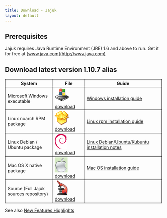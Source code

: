 ```yaml
---
title: Download - Jajuk
layout: default
---
```


Prerequisites
-------------

Jajuk requires Java Runtime Environment (JRE) 1.6 and above to run. Get it for free at [www.java.com](http://www.java.com)


Download latest version 1.10.7 alias <Gute Laune>
-------------------------------------------------

<table border="1" cellpadding="20" cellspacing="5">
<tr>
	<th width="30%">System</th><th>File</th><th>Guide</th>
</tr>
<tr>
	<td>Microsoft Windows executable</td>
	<td><a href="/index.php/File:Download_win.png" class="image" title="Image:download_win.png"><img alt="Image:download_win.png" src="/images/Download_win.png" width="48" height="48" border="0" /></a> <a href="http://sourceforge.net/projects/jajuk/files/jajuk/1.10.7/jajuk-1.10.7-setup.exe" class="external text" title="http://sourceforge.net/projects/jajuk/files/jajuk/1.10.7/jajuk-1.10.7-setup.exe" rel="nofollow">download</a></td>
	<td><p><a href="/index.php/Windows_installation_guide" title="Windows installation guide">Windows installation guide</a></p></td>
</tr>
<tr>
	<td>Linux noarch RPM package</td>
	<td><a href="/index.php/File:Download_rpm.png" class="image" title="Image:download_rpm.png"><img alt="Image:download_rpm.png" src="/images/Download_rpm.png" width="48" height="48" border="0" /></a> <a href="http://sourceforge.net/projects/jajuk/files/jajuk/1.10.7/jajuk-1.10.7-1.noarch.rpm" class="external text" title="http://sourceforge.net/projects/jajuk/files/jajuk/1.10.7/jajuk-1.10.7-1.noarch.rpm" rel="nofollow">download</a></td>
	<td><p><a href="/index.php/Linux_rpm_installation_guide" title="Linux rpm installation guide">Linux rpm installation guide</a></p></td>
</tr>
<tr>
	<td>Linux Debian / Ubuntu package</td>
	<td><a href="/index.php/File:Download_deb.png" class="image" title="Image:download_deb.png"><img alt="Image:download_deb.png" src="/images/Download_deb.png" width="39" height="49" border="0" /></a> <a href="http://sourceforge.net/projects/jajuk/files/jajuk/1.10.7/jajuk_1.10.7-3_all.deb" class="external text" title="http://sourceforge.net/projects/jajuk/files/jajuk/1.10.7/jajuk_1.10.7-3_all.deb" rel="nofollow">download</a></td>
	<td><p><a href="/index.php/Linux_Debian/Ubuntu/Kubuntu_installation_notes" title="Linux Debian/Ubuntu/Kubuntu installation notes" class="mw-redirect">Linux Debian/Ubuntu/Kubuntu installation notes</a></p></td>
</tr>
<tr>
	<td>Mac OS X native package</td>
	<td><a href="/index.php/File:Osx.png" class="image" title="Image:Download_osx.png"><img alt="Image:osx.png" src="/images/Download_osx.png" width="41" height="48" border="0" /></a> <a href="http://sourceforge.net/projects/jajuk/files/jajuk/1.10.7/jajuk-macos-1.10.7.zip" class="external text" title="http://sourceforge.net/projects/jajuk/files/jajuk/1.10.7/jajuk-macos-1.10.7.zip" rel="nofollow">download</a></td>
	<td><p><a href="/index.php/Mac_OS_installation_guide" title="Mac OS installation guide">Mac OS installation guide</a></p></td>
</tr>
<tr>
	<td>Source (Full Jajuk sources repository)</td>
	<td><a href="/index.php/File:Download_sources.png" class="image" title="Image:download_sources.png"><img alt="Image:Download_sources.png" src="/images/Download_sources.png" width="48" height="48" border="0" /></a> <a href="http://sourceforge.net/projects/jajuk/files/jajuk/1.10.7/jajuk-sources-1.10.7.zip" class="external text" title="http://sourceforge.net/projects/jajuk/files/jajuk/1.10.7/jajuk-sources-1.10.7.zip" rel="nofollow">download</a></td>
	<td></td>
</tr>
</table>

See also [New Features Highlights](/new_features.html)

